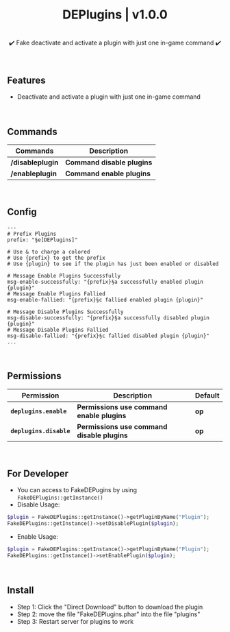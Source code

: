 <div align="center">
<h1>DEPlugins | v1.0.0<h1>
</div>
<p align="center">
✔️ Fake deactivate and activate a plugin with just one in-game command ✔️
</p>

<br>

## Features
- Deactivate and activate a plugin with just one in-game command

<br>
  
## Commands
| **Commands** | **Description** |
| --- | --- |
| **/disableplugin** | **Command disable plugins** |
| **/enableplugin** | **Command enable plugins** |
  
<br>

## Config
```
---
# Prefix Plugins
prefix: "§e[DEPlugins]"

# Use & to charge a colored
# Use {prefix} to get the prefix
# Use {plugin} to see if the plugin has just been enabled or disabled

# Message Enable Plugins Successfully
msg-enable-successfully: "{prefix}§a successfully enabled plugin {plugin}"
# Message Enable Plugins Fallied
msg-enable-fallied: "{prefix}§c fallied enabled plugin {plugin}"

# Message Disable Plugins Successfully
msg-disable-successfully: "{prefix}§a successfully disabled plugin {plugin}"
# Message Disable Plugins Fallied
msg-disable-fallied: "{prefix}§c fallied disabled plugin {plugin}"
...
```

<br>
  
## Permissions
| **Permission** | **Description** | **Default** |
| --- | --- | --- |
| **`deplugins.enable`** | **Permissions use command enable plugins** | **op** |
| **`deplugins.disable`** | **Permissions use command disable plugins** | **op** |

<br>

## For Developer
- You can access to FakeDEPugins by using `FakeDEPlugins::getInstance()`
- Disable Usage:
```php
$plugin = FakeDEPlugins::getInstance()->getPluginByName("Plugin");
FakeDEPlugins::getInstance()->setDisablePlugin($plugin);
```
- Enable Usage:
```php
$plugin = FakeDEPlugins::getInstance()->getPluginByName("Plugin");
FakeDEPlugins::getInstance()->setEnablePlugin($plugin);
```

<br>

## Install
- Step 1: Click the "Direct Download" button to download the plugin
- Step 2: move the file "FakeDEPlugins.phar" into the file "plugins"
- Step 3: Restart server for plugins to work
